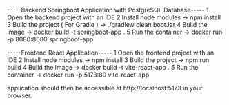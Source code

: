 -----Backend Springboot Application with PostgreSQL Database-----
1 Open the backend project with an IDE
2 Install node modules -> npm install
3 Build the project ( For Gradle ) -> ./gradlew clean bootJar
4 Build the image -> docker build -t springboot-app .
5 Run the container -> docker run -p 8080:8080 springboot-app


-----Frontend React Application-----
1 Open the frontend project with an IDE
2 Install node modules -> npm install
3 Build the project -> npm run build
4 Build the image -> docker build -t vite-react-app .
5 Run the container -> docker run -p 5173:80 vite-react-app
 
application should then be accessible at http://localhost:5173 in your browser.
